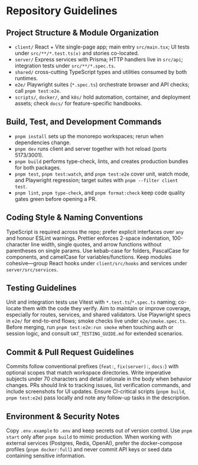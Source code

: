 # Repository Guidelines

## Project Structure & Module Organization

- `client/` React + Vite single-page app; main entry `src/main.tsx`; UI tests under `src/**/*.test.ts(x)` and stories co-located.
- `server/` Express services with Prisma; HTTP handlers live in `src/api`; integration tests under `src/**/*.spec.ts`.
- `shared/` cross-cutting TypeScript types and utilities consumed by both runtimes.
- `e2e/` Playwright suites (`*.spec.ts`) orchestrate browser and API checks; call `pnpm test:e2e`.
- `scripts/`, `docker/`, and `k8s/` hold automation, container, and deployment assets; check `docs/` for feature-specific handbooks.

## Build, Test, and Development Commands

- `pnpm install` sets up the monorepo workspaces; rerun when dependencies change.
- `pnpm dev` runs client and server together with hot reload (ports 5173/3001).
- `pnpm build` performs type-check, lints, and creates production bundles for both packages.
- `pnpm test`, `pnpm test:watch`, and `pnpm test:e2e` cover unit, watch mode, and Playwright regression; target suites with `pnpm --filter client test`.
- `pnpm lint`, `pnpm type-check`, and `pnpm format:check` keep code quality gates green before opening a PR.

## Coding Style & Naming Conventions

TypeScript is required across the repo; prefer explicit interfaces over `any` and honour ESLint warnings. Prettier enforces 2-space indentation, 100-character line width, single quotes, and arrow functions without parentheses on single params. Use kebab-case for folders, PascalCase for components, and camelCase for variables/functions. Keep modules cohesive—group React hooks under `client/src/hooks` and services under `server/src/services`.

## Testing Guidelines

Unit and integration tests use Vitest with `*.test.ts`/`*.spec.ts` naming; co-locate them with the code they verify. Aim to maintain or improve coverage, especially for routes, services, and shared validators. Use Playwright specs in `e2e/` for end-to-end flows; smoke checks live under `e2e/smoke.spec.ts`. Before merging, run `pnpm test:e2e:run smoke` when touching auth or session logic, and consult `UAT_TESTING_GUIDE.md` for extended scenarios.

## Commit & Pull Request Guidelines

Commits follow conventional prefixes (`feat:`, `fix(server):`, `docs:`) with optional scopes that match workspace directories. Write imperative subjects under 70 characters and detail rationale in the body when behavior changes. PRs should link to tracking issues, list verification commands, and include screenshots for UI updates. Ensure CI-critical scripts (`pnpm build`, `pnpm test:e2e`) pass locally and note any follow-up tasks in the description.

## Environment & Security Notes

Copy `.env.example` to `.env` and keep secrets out of version control. Use `pnpm start` only after `pnpm build` to mimic production. When working with external services (Postgres, Redis, OpenAI), prefer the docker-compose profiles (`pnpm docker:full`) and never commit API keys or seed data containing sensitive information.

